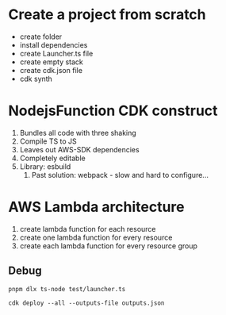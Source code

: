 # Create a project from scratch

- create folder
- install dependencies
- create Launcher.ts file
- create empty stack
- create cdk.json file
- cdk synth

# NodejsFunction CDK construct

1. Bundles all code with three shaking
2. Compile TS to JS
3. Leaves out AWS-SDK dependencies
4. Completely editable
5. Library: esbuild
   1. Past solution: webpack - slow and hard to configure...

# AWS Lambda architecture

1. create lambda function for each resource
2. create one lambda function for every resource
3. create each lambda function for every resource group

## Debug

`pnpm dlx ts-node test/launcher.ts`

`cdk deploy --all --outputs-file outputs.json`
